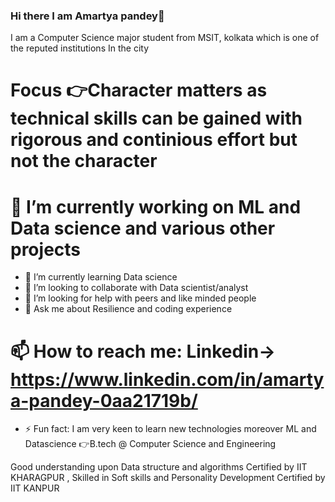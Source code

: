 ### Hi there I am Amartya pandey👋

I am a Computer Science major student from MSIT, kolkata which is one of the reputed institutions
In the city


 # Focus 👉Character matters as technical skills can be gained with rigorous and continious effort but not the character


 # 🔭 I’m currently working on ML and Data science and various other projects 
- 🌱 I’m currently learning Data science
- 👯 I’m looking to collaborate with Data scientist/analyst
- 🤔 I’m looking for help with peers and like minded people
- 💬 Ask me about Resilience and coding experience
# 📫 How to reach me: Linkedin-> https://www.linkedin.com/in/amartya-pandey-0aa21719b/
- ⚡ Fun fact: I am very keen to learn new technologies moreover ML and Datascience
👉B.tech @ Computer Science and Engineering 
                  

Good understanding upon Data structure and algorithms Certified by IIT KHARAGPUR ,
Skilled in Soft skills and Personality Development Certified by IIT KANPUR

